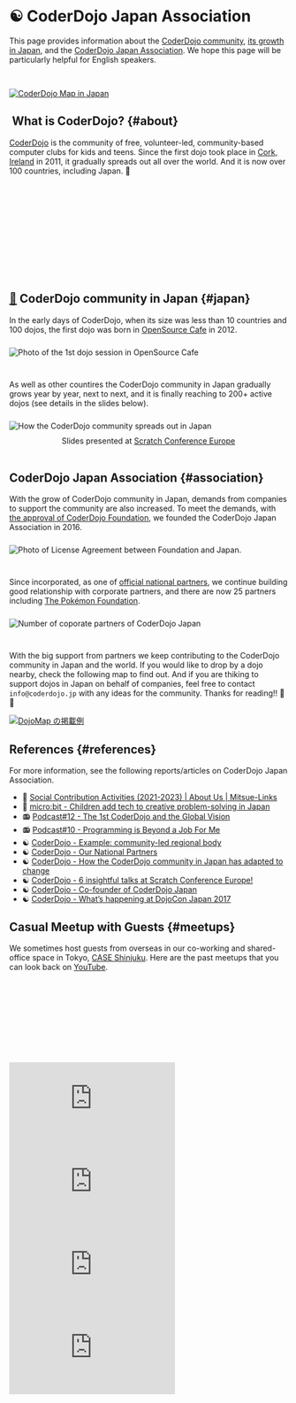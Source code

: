 # ☯️  CoderDojo Japan Association

This page provides information about the [CoderDojo community](#about), [its growth in Japan](#japan), and the [CoderDojo Japan Association](#association). We hope this page will be particularly helpful for English speakers.

<div style="padding-top: 30px;">
  <a href='https://map.coderdojo.jp/'>
    <img class="lazyload" loading='lazy' alt='CoderDojo Map in Japan'
     src='/spinner.svg' data-src='/img/dojomap_rect.webp' >
  </a>
</div>


## [<i class="fa-solid fa-yin-yang"></i>️](#about) What is CoderDojo? {#about}

[CoderDojo](https://coderdojo.com/en/about) is the community of free, volunteer-led, community-based computer clubs for kids and teens. Since the first dojo took place in [Cork, Ireland](https://en.wikipedia.org/wiki/Cork_(city)) in 2011, it gradually spreads out all over the world. And it is now over 100 countries, including Japan. 🗾

<div class="home-point-video">
  <iframe class='lazyload' frameborder="0"
   allow="accelerometer; clipboard-write; encrypted-media; gyroscope; picture-in-picture; web-share"
   data-src="https://www.youtube.com/embed/7XQOVKd-vVI?rel=0" allowfullscreen></iframe>
</div>

<br>


## [🗾](#japan) CoderDojo community in Japan {#japan}

In the early days of CoderDojo, when its size was less than 10 countries and 100 dojos, the first dojo was born in [OpenSource Cafe](https://medium.com/opensource-cafe) in 2012.

<div style="padding: 10px 0px;">
  <img class='lazyload' loading='lazy' alt="Photo of the 1st dojo session in OpenSource Cafe"
   src='/coderdojo-japan_cover.min.webp' data-src="/coderdojo-japan_cover.webp" />
</div>

<br>

As well as other countires the CoderDojo community in Japan gradually grows year by year, next to next, and it is finally reaching to 200+ active dojos (see details in the slides below).

<div style="padding: 10px 0px;">
  <img class='lazyload' loading='lazy' alt="How the CoderDojo community spreads out in Japan"
   src='/spinner.svg' data-src="/img/dojomap_geo.gif" />
</div>

<div>
  <script defer class="speakerdeck-embed" data-slide="1" data-id="cbe1df65074d4777a19c5f15c5bf93e9" data-ratio="1.3333333333333333" src="//speakerdeck.com/assets/embed.js"></script>
  <center>Slides presented at <a href='https://coderdojo.com/2019/08/30/6-insightful-talks-at-scratch-conference-europe/'>Scratch Conference Europe</a></center>
</div>

<br>


## [<i class="fa-solid fa-badge-check"></i>](#association) CoderDojo Japan Association {#association}

With the grow of CoderDojo community in Japan, demands from companies to support the community are also increased. To meet the demands, with [the approval of CoderDojo Foundation](/docs/regional-license_en), we founded the CoderDojo Japan Association in 2016.

<div style="padding: 10px 0px;">
  <img class='lazyload' loading='lazy' alt="Photo of License Agreement between Foundation and Japan."
   src='/spinner.svg' data-src='coderdojo-japan-2016_rect.png' />
</div>

<br>

Since incorporated, as one of [official national partners](https://coderdojo.com/en/partner-network), we continue building good relationship with corporate partners, and there are now 25 partners including [The Pokémon Foundation](https://www.pokemon-foundation.or.jp/news/5/).

<div style="padding: 10px 0px;">
  <img class='lazyload' loading='lazy' alt="Number of coporate partners of CoderDojo Japan"
   src='/spinner.svg' data-src='coderdojo-japan-partners.png' />
</div>

<br>

With the big support from partners we keep contributing to the CoderDojo community in Japan and the world. If you would like to drop by a dojo nearby, check the following map to find out. And if you are thiking to support dojos in Japan on behalf of companies, feel free to contact `info@coderdojo.jp` with any ideas for the community. Thanks for reading!! 🙏✨

<a href='https://map.coderdojo.jp/'>
  <img class="lazyload" loading='lazy' alt='DojoMap の掲載例'
   src='/spinner.svg' data-src='/img/dojomap_ss.webp' >
</a>


## [<i class="fa-solid fa-books"></i>](#references) References {#references}

For more information, see the following reports/articles on CoderDojo Japan Association.

- 🤝 [Social Contribution Activities (2021-2023) \| About Us \| Mitsue-Links](https://www.mitsue.co.jp/english/company/csr/social/activities/2021-2023.html)
- 🤝 [micro:bit - Children add tech to creative problem-solving in Japan](https://microbit.org/news/2022-04-14/children-add-tech-to-creative-problemsolving-in-japan/)
- 📻 [Podcast#12 - The 1st CoderDojo and the Global Vision](/podcasts/12)
- 📻 [Podcast#10 - Programming is Beyond a Job For Me](/podcasts/10)
- ☯️ [CoderDojo - Example: community-led regional body](https://help.coderdojo.com/cdkb/s/article/Example-community-led-regional-body)
- ☯️ [CoderDojo - Our National Partners](https://coderdojo.com/en/partner-network#our-national-partners)
- ☯️ [CoderDojo - How the CoderDojo community in Japan has adapted to change](https://coderdojo.com/2020/06/18/how-the-coderdojo-community-in-japan-has-adapted-to-change/)
- ☯️ [CoderDojo - 6 insightful talks at Scratch Conference Europe!](https://coderdojo.com/2019/08/30/6-insightful-talks-at-scratch-conference-europe/)
- ☯️ [CoderDojo - Co-founder of CoderDojo Japan](https://coderdojo.com/2016/03/30/coderdojo-heroes-yohei-yasukawa-co-founder-of-coderdojo-japan/)
- ☯️ [CoderDojo - What’s happening at DojoCon Japan 2017](https://coderdojo.com/2017/11/02/whats-happening-at-dojocon-japan-2017/)


## [<i class="fa-brands fa-youtube"></i>](#meetups) Casual Meetup with Guests {#meetups}

We sometimes host guests from overseas in our co-working and shared-office space in Tokyo, [CASE Shinjuku](https://case-shinjuku.com/english). Here are the past meetups that you can look back on [YouTube](https://www.youtube.com/coderdojojapan).

<div class="home-point-video">
  <iframe class='lazyload' frameborder="0"
   allow="accelerometer; clipboard-write; encrypted-media; gyroscope; picture-in-picture; web-share"
   data-src="https://www.youtube.com/embed/PrS2g795yZY?list=PL94GDfaSQTmKosrkjpooz71nwWJbguLWJ&rel=0"
   allowfullscreen></iframe>
</div>

<div class="home-point-video">
  <iframe src="https://www.youtube.com/embed/2Ub1Ny87hl0?list=PL94GDfaSQTmL1ne3U8tRoz9IavydP7onH" title="Penang Science Cluster Meets CoderDojo Japan by Aimy Lee (Talk) - Code Club &amp; CoderDojo meetup" frameborder="0" allow="accelerometer; autoplay; clipboard-write; encrypted-media; gyroscope; picture-in-picture; web-share" allowfullscreen></iframe>
</div>

<div class="home-point-video">
  <iframe src="https://www.youtube.com/embed/8NoL2uRk0PY?list=PL94GDfaSQTmK6xzLNsBMx8gkKrT2HiZ9D&start=60" title="The 1st CoderDojo and the Global Vision - @liaonet" frameborder="0" allow="accelerometer; autoplay; clipboard-write; encrypted-media; gyroscope; picture-in-picture; web-share" allowfullscreen></iframe>
</div>

<div class="home-point-video">
  <iframe  src="https://www.youtube.com/embed/2YxzgzGonD0?list=PL94GDfaSQTmJZFLMQ3YH9CE2liETLi0Uq" title="Meetup with Zach, founder of Hack Club" frameborder="0" allow="accelerometer; autoplay; clipboard-write; encrypted-media; gyroscope; picture-in-picture; web-share" allowfullscreen></iframe>
</div>

<div class="home-point-video">
  <iframe src="https://www.youtube.com/embed/Kvc6KhOzHmY?list=PL94GDfaSQTmLpQpm8R7nHpwVKFNLdnZFU" title="Ross &amp; James (1/5): CoderDojo A Global Movement" frameborder="0" allow="accelerometer; autoplay; clipboard-write; encrypted-media; gyroscope; picture-in-picture; web-share" allowfullscreen></iframe>
</div>


<div class='text-center' style='margin-top: 0px; margin-left: -17px;'>
  <div class='g-ytsubscribe'
   data-channelid="UCal5GuoCDCMDQe07w69TuJA" data-layout="full" data-count="default">
    <script src='https://apis.google.com/js/platform.js'></script>
  </div>
</div>


<style type="text/css">
  section.doc h1 {
    margin-bottom: 40px;
    line-height:  2.0em;
  }
  section.doc h2,
  section.doc h3 {
    padding-top:   40px;
    margin-bottom: 20px;
    line-height:  2.0em;
  }

  section.doc p {
    line-height:  2.0em;
  }

  h2#faq {
    text-align: center;
  }

  blockquote small {
    line-height:  2.0em;
  }
</style>
